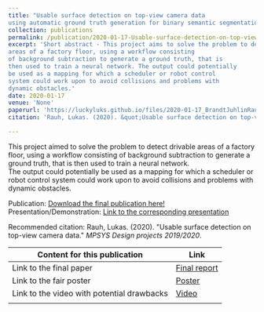 ```yaml
---
title: "Usable surface detection on top-view camera data
using automatic ground truth generation for binary semantic segmentation"
collection: publications
permalink: /publication/2020-01-17-Usable-surface-detection-on-top-view-camera-data
excerpt: 'Short abstract - This project aims to solve the problem to detect drivable
areas of a factory floor, using a workflow consisting
of background subtraction to generate a ground truth, that is
then used to train a neural network. The output could potentially
be used as a mapping for which a scheduler or robot control
system could work upon to avoid collisions and problems with
dynamic obstacles.'
date: 2020-01-17
venue: 'None'
paperurl: 'https://luckyluks.github.io/files/2020-01-17_BrandtJuhlinRauhTuo_Usable-surface-detection-on-top-view-camera-data.pdf'
citation: 'Rauh, Lukas. (2020). &quot;Usable surface detection on top-view camera data.&quot; <i>MPSYS Design projects 2019/2020</i>. 1(1).'

---
```

This project aimed to solve the problem to detect drivable
areas of a factory floor, using a workflow consisting
of background subtraction to generate a ground truth, that is
then used to train a neural network.  
The output could potentially
be used as a mapping for which a scheduler or robot control
system could work upon to avoid collisions and problems with
dynamic obstacles.

Publication: [Download the final publication here!](https://luckyluks.github.io/files/2020-01-17_BrandtJuhlinRauhTuo_Usable-surface-detection-on-top-view-camera-data.pdf)
Presentation/Demonstration: [Link to the corresponding presentation](https://luckyluks.github.io/talks/2020-01-17-design-project-fair)

Recommended citation: Rauh, Lukas. (2020). "Usable surface detection on top-view camera data." <i>MPSYS Design projects 2019/2020</i>.

| Content for this publication | Link |
|---|---|
| Link to the final paper | [Final report](https://github.com/luckyluks/DP-SurfaceDetection/blob/master/submissions/Final_Report.pdf) |
| Link to the fair poster | [Poster](https://github.com/luckyluks/DP-SurfaceDetection/blob/master/submissions/Poster.pdf) |
| Link to the video with potential drawbacks | [Video](https://github.com/luckyluks/DP-SurfaceDetection/blob/master/recordings/test_video_with_potential_problems.mp4) |
|   |   |